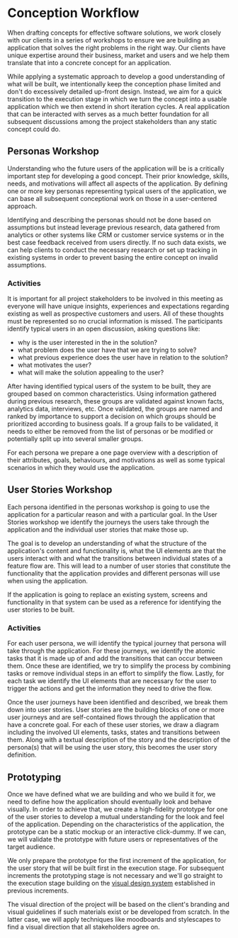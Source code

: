 # Conception Workflow

When drafting concepts for effective software solutions, we work closely with
our clients in a series of workshops to ensure we are building an application
that solves the right problems in the right way. Our clients have unique
expertise around their business, market and users and we help them translate
that into a concrete concept for an application.

While applying a systematic approach to develop a good understanding of what
will be built, we intentionally keep the conception phase limited and don't do
excessively detailed up-front design. Instead, we aim for a quick transition to
the execution stage in which we turn the concept into a usable application which
we then extend in short iteration cycles. A real application that can be
interacted with serves as a much better foundation for all subsequent
discussions among the project stakeholders than any static concept could do.

## Personas Workshop

Understanding who the future users of the application will be is a critically
important step for developing a good concept. Their prior knowledge, skills,
needs, and motivations will affect all aspects of the application. By defining
one or more key personas representing typical users of the application, we can
base all subsequent conceptional work on those in a user-centered approach.

Identifying and describing the personas should not be done based on assumptions
but instead leverage previous research, data gathered from analytics or other
systems like CRM or customer service systems or in the best case feedback
received from users directly. If no such data exists, we can help clients to
conduct the necessary research or set up tracking in existing systems in order
to prevent basing the entire concept on invalid assumptions.

### Activities

It is important for all project stakeholders to be involved in this meeting as
everyone will have unique insights, experiences and expectations regarding
existing as well as prospective customers and users. All of these thoughts must
be represented so no crucial information is missed. The participants identify
typical users in an open discussion, asking questions like:

- why is the user interested in the in the solution?
- what problem does the user have that we are trying to solve?
- what previous experience does the user have in relation to the solution?
- what motivates the user?
- what will make the solution appealing to the user?

After having identified typical users of the system to be built, they are
grouped based on common characteristics. Using information gathered during
previous research, these groups are validated against known facts, analytics
data, interviews, etc. Once validated, the groups are named and ranked by
importance to support a decision on which groups should be prioritized according
to business goals. If a group fails to be validated, it needs to either be
removed from the list of personas or be modified or potentially split up into
several smaller groups.

For each persona we prepare a one page overview with a description of their
attributes, goals, behaviours, and motivations as well as some typical scenarios
in which they would use the application.

## User Stories Workshop

Each persona identified in the personas workshop is going to use the application
for a particular reason and with a particular goal. In the User Stories workshop
we identify the journeys the users take through the application and the
individual user stories that make those up.

The goal is to develop an understanding of what the structure of the
application's content and functionality is, what the UI elements are that the
users interact with and what the transitions between individual states of a
feature flow are. This will lead to a number of user stories that constitute the
functionality that the application provides and different personas will use when
using the application.

If the application is going to replace an existing system, screens and
functionality in that system can be used as a reference for identifying the user
stories to be built.

### Activities

For each user persona, we will identify the typical journey that persona will
take through the application. For these journeys, we identify the atomic tasks
that it is made up of and add the transitions that can occur between them. Once
these are identified, we try to simplify the process by combining tasks or
remove individual steps in an effort to simplify the flow. Lastly, for each task
we identify the UI elements that are necessary for the user to trigger the
actions and get the information they need to drive the flow.

Once the user journeys have been identified and described, we break them down
into user stories. User stories are the building blocks of one or more user
journeys and are self-contained flows through the application that have a
concrete goal. For each of these user stories, we draw a diagram including the
involved UI elements, tasks, states and transitions between them. Along with a
textual description of the story and the description of the persona(s) that will
be using the user story, this becomes the user story definition.

## Prototyping

Once we have defined what we are building and who we build it for, we need to
define how the application should eventually look and behave visually. In order
to achieve that, we create a high-fidelity prototype for one of the user stories
to develop a mutual understanding for the look and feel of the application.
Depending on the characteristics of the application, the prototype can be a
static mockup or an interactive click-dummy. If we can, we will validate the
prototype with future users or representatives of the target audience.

We only prepare the prototype for the first increment of the application, for
the user story that will be built first in the execution stage. For subsequent
increments the prototyping stage is not necessary and we'll go straight to the
execution stage building on the
[visual design system](../execution/design/#design-systems) established in
previous increments.

The visual direction of the project will be based on the client's branding and
visual guidelines if such materials exist or be developed from scratch. In the
latter case, we will apply techniques like moodboards and stylescapes to find a
visual direction that all stakeholders agree on.
